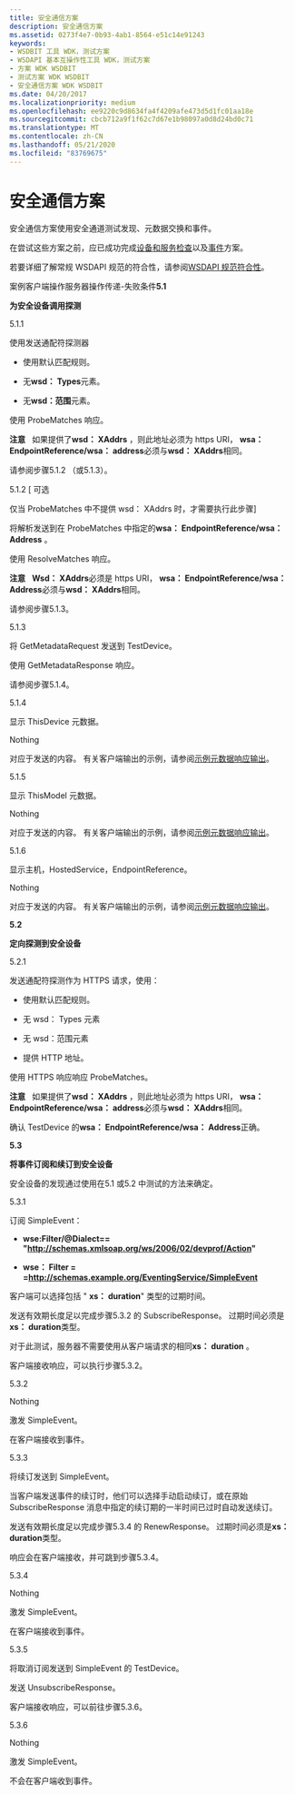 ```yaml
---
title: 安全通信方案
description: 安全通信方案
ms.assetid: 0273f4e7-0b93-4ab1-8564-e51c14e91243
keywords:
- WSDBIT 工具 WDK，测试方案
- WSDAPI 基本互操作性工具 WDK，测试方案
- 方案 WDK WSDBIT
- 测试方案 WDK WSDBIT
- 安全通信方案 WDK WSDBIT
ms.date: 04/20/2017
ms.localizationpriority: medium
ms.openlocfilehash: ee9220c9d8634fa4f4209afe473d5d1fc01aa18e
ms.sourcegitcommit: cbcb712a9f1f62c7d67e1b98097a0d8d24bd0c71
ms.translationtype: MT
ms.contentlocale: zh-CN
ms.lasthandoff: 05/21/2020
ms.locfileid: "83769675"
---
```

# <a name="secure-communication-scenarios"></a>安全通信方案


安全通信方案使用安全通道测试发现、元数据交换和事件。

在尝试这些方案之前，应已成功完成[设备和服务检查](device-and-service-inspection-scenarios.md)以及[事件](eventing-scenarios.md)方案。

若要详细了解常规 WSDAPI 规范的符合性，请参阅[WSDAPI 规范符合性](https://docs.microsoft.com/windows/win32/wsdapi/wsdapi-specification-compliance)。

案例客户端操作服务器操作传递-失败条件**5.1**

**为安全设备调用探测**

5.1.1

使用发送通配符探测器

-   使用默认匹配规则。

-   无**wsd： Types**元素。

-   无**wsd：范围**元素。

使用 ProbeMatches 响应。

**注意**   如果提供了**wsd： XAddrs** ，则此地址必须为 https URI， **wsa： EndpointReference/wsa： address**必须与**wsd： XAddrs**相同。

 

请参阅步骤5.1.2 （或5.1.3）。

5.1.2 \[ 可选

仅当 ProbeMatches 中不提供 wsd： XAddrs 时，才需要执行此步骤\]

将解析发送到在 ProbeMatches 中指定的**wsa： EndpointReference/wsa： Address** 。

使用 ResolveMatches 响应。

**注意**   **Wsd： XAddrs**必须是 https URI， **wsa： EndpointReference/wsa： Address**必须与**wsd： XAddrs**相同。

 

请参阅步骤5.1.3。

5.1.3

将 GetMetadataRequest 发送到 TestDevice。

使用 GetMetadataResponse 响应。

请参阅步骤5.1.4。

5.1.4

显示 ThisDevice 元数据。

Nothing

对应于发送的内容。 有关客户端输出的示例，请参阅[示例元数据响应输出](sample-metadata-response-output.md)。

5.1.5

显示 ThisModel 元数据。

Nothing

对应于发送的内容。 有关客户端输出的示例，请参阅[示例元数据响应输出](sample-metadata-response-output.md)。

5.1.6

显示主机，HostedService，EndpointReference。

Nothing

对应于发送的内容。 有关客户端输出的示例，请参阅[示例元数据响应输出](sample-metadata-response-output.md)。

**5.2**

**定向探测到安全设备**

5.2.1

发送通配符探测作为 HTTPS 请求，使用：

-   使用默认匹配规则。

-   无 wsd： Types 元素

-   无 wsd：范围元素

-   提供 HTTP 地址。

使用 HTTPS 响应响应 ProbeMatches。

**注意**   如果提供了**wsd： XAddrs** ，则此地址必须为 https URI， **wsa： EndpointReference/wsa： address**必须与**wsd： XAddrs**相同。

 

确认 TestDevice 的**wsa： EndpointReference/wsa： Address**正确。

**5.3**

**将事件订阅和续订到安全设备**

安全设备的发现通过使用在5.1 或5.2 中测试的方法来确定。

5.3.1

订阅 SimpleEvent：

- **wse:Filter/@Dialect== "<http://schemas.xmlsoap.org/ws/2006/02/devprof/Action>"**

- **wse： Filter = =http://schemas.example.org/EventingService/SimpleEvent**

客户端可以选择包括 " **xs： duration**" 类型的过期时间。

发送有效期长度足以完成步骤5.3.2 的 SubscribeResponse。 过期时间必须是**xs： duration**类型。

对于此测试，服务器不需要使用从客户端请求的相同**xs： duration** 。

客户端接收响应，可以执行步骤5.3.2。

5.3.2

Nothing

激发 SimpleEvent。

在客户端接收到事件。

5.3.3

将续订发送到 SimpleEvent。

当客户端发送事件的续订时，他们可以选择手动启动续订，或在原始 SubscribeResponse 消息中指定的续订期的一半时间已过时自动发送续订。

发送有效期长度足以完成步骤5.3.4 的 RenewResponse。 过期时间必须是**xs： duration**类型。

响应会在客户端接收，并可跳到步骤5.3.4。

5.3.4

Nothing

激发 SimpleEvent。

在客户端接收到事件。

5.3.5

将取消订阅发送到 SimpleEvent 的 TestDevice。

发送 UnsubscribeResponse。

客户端接收响应，可以前往步骤5.3.6。

5.3.6

Nothing

激发 SimpleEvent。

不会在客户端收到事件。

 

 

 





